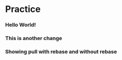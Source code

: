 # Practice

### Hello World!

### This is another change

### Showing pull with rebase and without rebase

